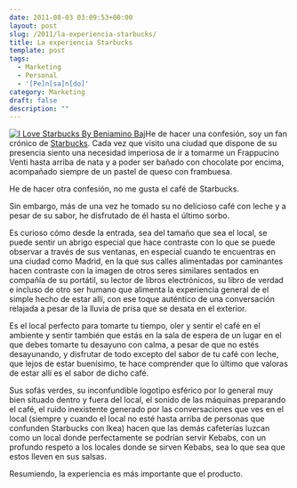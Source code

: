```yaml
---
date: 2011-08-03 03:09:53+00:00
layout: post
slug: /2011/la-experiencia-starbucks/
title: La experiencia Starbucks
template: post
tags:
  - Marketing
  - Personal
  - '[Pe]n[sa]n[do]'
category: Marketing
draft: false
description: ""
---
```


[![I Love Starbucks By Beniamino Baj](https://farm4.static.flickr.com/3221/3106600695_f9b75a03cb_m.jpg)](http://www.flickr.com/photos/benji87/3106600695/)He de hacer una confesión, soy un fan crónico de [Starbucks](http://www.starbucks.es/). Cada vez que visito una ciudad que dispone de su presencia siento una necesidad imperiosa de ir a tomarme un Frappucino Venti hasta arriba de nata y a poder ser bañado con chocolate por encima, acompañado siempre de un pastel de queso con frambuesa.

He de hacer otra confesión, no me gusta el café de Starbucks.

Sin embargo, más de una vez he tomado su no delicioso café con leche y a pesar de su sabor, he disfrutado de él hasta el último sorbo.

Es curioso cómo desde la entrada, sea del tamaño que sea el local, se puede sentir un abrigo especial que hace contraste con lo que se puede observar a través de sus ventanas, en especial cuando te encuentras en una ciudad como Madrid, en la que sus calles alimentadas por caminantes hacen contraste con la imagen de otros seres similares sentados en compañía de su portátil, su lector de libros electrónicos, su libro de verdad e incluso de otro ser humano que alimenta la experiencia general de el simple hecho de estar allí, con ese toque auténtico de una conversación relajada a pesar de la lluvia de prisa que se desata en el exterior.

Es el local perfecto para tomarte tu tiempo, oler y sentir el café en el ambiente y sentir también que estás en la sala de espera de un lugar en el que debes tomarte tu desayuno con calma, a pesar de que no estés desayunando, y disfrutar de todo excepto del sabor de tu café con leche, que lejos de estar buenísimo, te hace comprender que lo último que valoras de estar allí es el sabor de dicho café.

Sus sofás verdes, su inconfundible logotipo esférico por lo general muy bien situado dentro y fuera del local, el sonido de las máquinas preparando el café, el ruido inexistente generado por las conversaciones que ves en el local (siempre y cuando el local no esté hasta arriba de personas que confunden Starbucks con Ikea) hacen que las demás cafeterías luzcan como un local donde perfectamente se podrían servir Kebabs, con un profundo respeto a los locales donde se sirven Kebabs, sea lo que sea que estos lleven en sus salsas.

Resumiendo, la experiencia es más importante que el producto.

